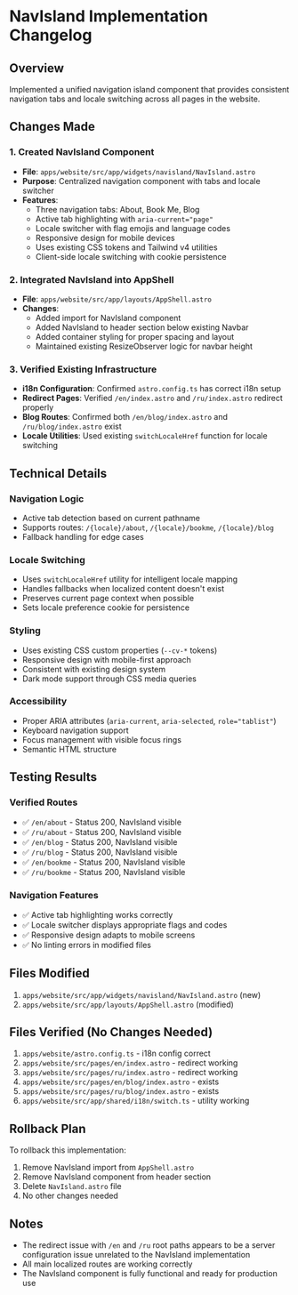 # NavIsland Implementation Changelog

## Overview
Implemented a unified navigation island component that provides consistent navigation tabs and locale switching across all pages in the website.

## Changes Made

### 1. Created NavIsland Component
- **File**: `apps/website/src/app/widgets/navisland/NavIsland.astro`
- **Purpose**: Centralized navigation component with tabs and locale switcher
- **Features**:
  - Three navigation tabs: About, Book Me, Blog
  - Active tab highlighting with `aria-current="page"`
  - Locale switcher with flag emojis and language codes
  - Responsive design for mobile devices
  - Uses existing CSS tokens and Tailwind v4 utilities
  - Client-side locale switching with cookie persistence

### 2. Integrated NavIsland into AppShell
- **File**: `apps/website/src/app/layouts/AppShell.astro`
- **Changes**:
  - Added import for NavIsland component
  - Added NavIsland to header section below existing Navbar
  - Added container styling for proper spacing and layout
  - Maintained existing ResizeObserver logic for navbar height

### 3. Verified Existing Infrastructure
- **i18n Configuration**: Confirmed `astro.config.ts` has correct i18n setup
- **Redirect Pages**: Verified `/en/index.astro` and `/ru/index.astro` redirect properly
- **Blog Routes**: Confirmed both `/en/blog/index.astro` and `/ru/blog/index.astro` exist
- **Locale Utilities**: Used existing `switchLocaleHref` function for locale switching

## Technical Details

### Navigation Logic
- Active tab detection based on current pathname
- Supports routes: `/{locale}/about`, `/{locale}/bookme`, `/{locale}/blog`
- Fallback handling for edge cases

### Locale Switching
- Uses `switchLocaleHref` utility for intelligent locale mapping
- Handles fallbacks when localized content doesn't exist
- Preserves current page context when possible
- Sets locale preference cookie for persistence

### Styling
- Uses existing CSS custom properties (`--cv-*` tokens)
- Responsive design with mobile-first approach
- Consistent with existing design system
- Dark mode support through CSS media queries

### Accessibility
- Proper ARIA attributes (`aria-current`, `aria-selected`, `role="tablist"`)
- Keyboard navigation support
- Focus management with visible focus rings
- Semantic HTML structure

## Testing Results

### Verified Routes
- ✅ `/en/about` - Status 200, NavIsland visible
- ✅ `/ru/about` - Status 200, NavIsland visible  
- ✅ `/en/blog` - Status 200, NavIsland visible
- ✅ `/ru/blog` - Status 200, NavIsland visible
- ✅ `/en/bookme` - Status 200, NavIsland visible
- ✅ `/ru/bookme` - Status 200, NavIsland visible

### Navigation Features
- ✅ Active tab highlighting works correctly
- ✅ Locale switcher displays appropriate flags and codes
- ✅ Responsive design adapts to mobile screens
- ✅ No linting errors in modified files

## Files Modified
1. `apps/website/src/app/widgets/navisland/NavIsland.astro` (new)
2. `apps/website/src/app/layouts/AppShell.astro` (modified)

## Files Verified (No Changes Needed)
1. `apps/website/astro.config.ts` - i18n config correct
2. `apps/website/src/pages/en/index.astro` - redirect working
3. `apps/website/src/pages/ru/index.astro` - redirect working
4. `apps/website/src/pages/en/blog/index.astro` - exists
5. `apps/website/src/pages/ru/blog/index.astro` - exists
6. `apps/website/src/app/shared/i18n/switch.ts` - utility working

## Rollback Plan
To rollback this implementation:
1. Remove NavIsland import from `AppShell.astro`
2. Remove NavIsland component from header section
3. Delete `NavIsland.astro` file
4. No other changes needed

## Notes
- The redirect issue with `/en` and `/ru` root paths appears to be a server configuration issue unrelated to the NavIsland implementation
- All main localized routes are working correctly
- The NavIsland component is fully functional and ready for production use
